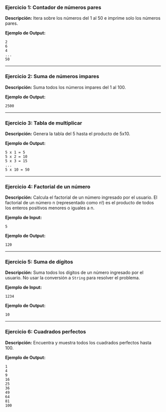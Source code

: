 ### Ejercicio 1: Contador de números pares

**Descripción:** Itera sobre los números del 1 al 50 e imprime solo los números pares.

**Ejemplo de Output:**
    
```
2
6
4
...
50
```

---

### Ejercicio 2: Suma de números impares

**Descripción:** Suma todos los números impares del 1 al 100.

**Ejemplo de Output:**
        
```
2500
```

---

### Ejercicio 3: Tabla de multiplicar

**Descripción:** Genera la tabla del 5 hasta el producto de 5x10.

**Ejemplo de Output:**
            
```
5 x 1 = 5
5 x 2 = 10
5 x 3 = 15
...
5 x 10 = 50
```

---

### Ejercicio 4: Factorial de un número

**Descripción:** Calcula el factorial de un número ingresado por el usuario. El factorial de un número n (representado como n!) es el producto de todos los enteros positivos menores o iguales a n.

**Ejemplo de Input:**
                    
```
5
```
**Ejemplo de Output:**
```
120
```

---

### Ejercicio 5: Suma de dígitos

**Descripción:** Suma todos los dígitos de un número ingresado por el usuario. No usar la conversión a `String` para resolver el problema.

**Ejemplo de Input:**
```
1234
```
**Ejemplo de Output:**
```
10
```
---

### Ejercicio 6: Cuadrados perfectos

**Descripción:** Encuentra y muestra todos los cuadrados perfectos hasta 100.

**Ejemplo de Output:**
```
1
4
9
16
25
36
49
64
81
100
```